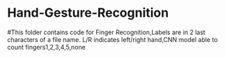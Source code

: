 # Hand-Gesture-Recognition
#This folder contains code for Finger Recognition,Labels are in 2 last characters of a file name. L/R indicates left/right hand,CNN model able to count fingers1,2,3,4,5,none
